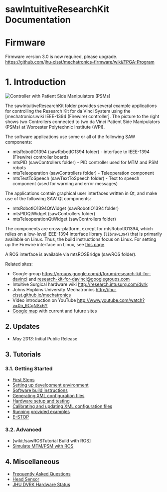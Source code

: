 # sawIntuitiveResearchKit Documentation

# **Firmware**
Firmware version 3.0 is now required, please upgrade.
https://github.com/jhu-cisst/mechatronics-firmware/wiki/FPGA-Program 

# 1. Introduction

![Controller with Patient Side Manipulators (PSMs)](/jhu-dvrk/sawIntuitiveResearchKit/wiki/ControllerWithPSM.jpg)

The sawIntuitiveResearchKit folder provides several example applications for controlling the Research Kit for da Vinci System using the [mechatronics:wiki IEEE-1394 (Firewire) controller]. The picture to the right shows two Controllers connected to two da Vinci Patient Side Manipulators (PSMs) at Worcester Polytechnic Institute (WPI).

The software applications use some or all of the following SAW components:
* mtsRobotIO1394 (sawRobotIO1394 folder) - interface to IEEE-1394 (Firewire) controller boards
* mtsPID (sawControllers folder) - PID controller used for MTM and PSM robots
* mtsTeleoperation (sawControllers folder) - Teleoperation component
* mtsTextToSpeech (sawTextToSpeech folder) - Text to speech component (used for warning and error messages)

The applications contain graphical user interfaces written in Qt, and make use of the following SAW Qt components:
* mtsRobotIO1394QtWidget (sawRobotIO1394 folder)
* mtsPIDQtWidget (sawControllers folder)
* mtsTeleoperationQtWidget (sawControllers folder)

The components are cross-platform, except for mtsRobotIO1394, which relies on a low-level IEEE-1394 interface library (`libraw1394`) that is primarily available on Linux. Thus, the build instructions focus on Linux. For setting up the Firewire interface on Linux, see [this page](/jhu-cisst/mechatronics-software/wiki/Development-Environment).

A ROS interface is available via mtsROSBridge (sawROS folder).

Related sites:
* Google group https://groups.google.com/d/forum/research-kit-for-davinci and research-kit-for-davinci@googlegroups.com
* Intuitive Surgical hardware wiki http://research.intusurg.com/dvrk
* Johns Hopkins University Mechatronics http://jhu-cisst.github.io/mechatronics
* Video introduction on YouTube http://www.youtube.com/watch?v=0n_9CgNSx6Y
* [Google map](https://mapsengine.google.com/map/embed?mid=z14AfgTT1a9w.ktOc3SMAsVF4) with current and future sites 

## 2. Updates

* *May 2013*: Initial Public Release

## 3. Tutorials

### 3.1. Getting Started

* [First Steps](/jhu-dvrk/sawIntuitiveResearchKit/wiki/FirstSteps)
* [Setting up development environment](/jhu-cisst/mechatronics-software/wiki/Development-Environment)
* [Software build instructions](/jhu-dvrk/sawIntuitiveResearchKit/wiki/Build)
* [Generating XML configuration files](/jhu-dvrk/sawIntuitiveResearchKit/wiki/XMLConfig)
* [Hardware setup and testing](/jhu-dvrk/sawIntuitiveResearchKit/wiki/Hardware)
* [Calibrating and updating XML configuration files](/jhu-dvrk/sawIntuitiveResearchKit/wiki/Calibration)
* [Running provided examples](/jhu-dvrk/sawIntuitiveResearchKit/wiki/Examples)
* [E-STOP](/jhu-dvrk/sawIntuitiveResearchKit/wiki/ESTOP)

### 3.2. Advanced 

* [wiki:/sawROSTutorial Build with ROS]
* [Simulate MTM/PSM with ROS](/jhu-dvrk/sawIntuitiveResearchKit/wiki/Simulation)

## 4. Miscellaneous

* [Frequently Asked Questions](/jhu-dvrk/sawIntuitiveResearchKit/wiki/FAQ)
* [Head Sensor](/jhu-dvrk/sawIntuitiveResearchKit/wiki/HeadSensor)
* [JHU DVRK Hardware Status](JHU-DVRK-Hardware-Status)
